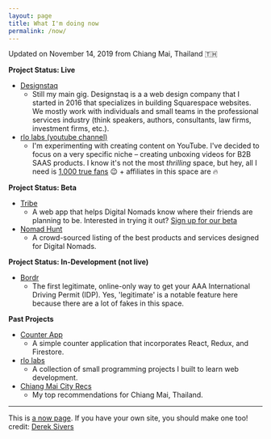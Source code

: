 ```yaml
---
layout: page
title: What I'm doing now
permalink: /now/
---
```


Updated on November 14, 2019 from Chiang Mai, Thailand 🇹🇭

**Project Status: Live**
* [Designstaq]
  * Still my main gig. Designstaq is a a web design company that I started in 2016 that specializes in building Squarespace websites. We mostly work with individuals and small teams in the professional services industry (think speakers, authors, consultants, law firms, investment firms, etc.).
* [rlo labs (youtube channel)]
  * I'm experimenting with creating content on YouTube. I've decided to focus on a very specific niche – creating unboxing videos for B2B SAAS products. I know it's not the most *thrilling* space, but hey, all I need is [1,000 true fans] 😉 + affiliates in this space are 🔥

**Project Status: Beta**
* [Tribe]
  * A web app that helps Digital Nomads know where their friends are planning to be. Interested in trying it out? [Sign up for our beta]
* [Nomad Hunt]
  * A crowd-sourced listing of the best products and services designed for Digital Nomads.  
  
**Project Status: In-Development (not live)**
 * [Bordr]
   * The first legitimate, online-only way to get your AAA International Driving Permit (IDP). Yes, 'legitimate' is a notable feature here because there are a lot of fakes in this space.

**Past Projects**
* [Counter App]
	* A simple counter application that incorporates React, Redux, and Firestore.
* [rlo labs]
	* A collection of small programming projects I built to learn web development.
* [Chiang Mai City Recs]
	* My top recommendations for Chiang Mai, Thailand.

---

This is [a now page](https://nownownow.com/about). If you have your own site, you should make one too! credit: [Derek Sivers](https://sivers.org/now)

[rlo labs]: <https://rlolabs.herokuapp.com/>
[Chiang Mai City Recs]: <https://cityrecs.rlolabs.com>
[Counter App]: <https://counter-app-d343f.firebaseapp.com/>
[rlo labs (youtube channel)]:<https://www.youtube.com/channel/UC0qkBFenqZlXVo8C4Js5svg/featured>
[Tribe]: <https://www.travelwithtribe.io/>
[Bordr]: <https://bordr.io/>
[Nomad Hunt]: <[http://nomadhunt.co/>
[Designstaq]: <https://designstaq.com/>
[Sign up for our beta]: <https://forms.gle/unipPFvjHRg3MAYM6>
[1,000 true fans]: <https://kk.org/thetechnium/1000-true-fans/>

